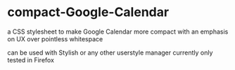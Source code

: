 # compact-Google-Calendar
a CSS stylesheet to make Google Calendar more compact with an emphasis on UX over pointless whitespace

can be used with Stylish or any other userstyle manager
currently only tested in Firefox
